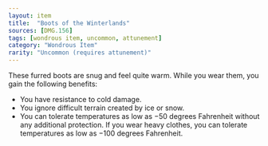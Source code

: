 ```yaml
---
layout: item
title:  "Boots of the Winterlands"
sources: [DMG.156]
tags: [wondrous item, uncommon, attunement]
category: "Wondrous Item"
rarity: "Uncommon (requires attunement)"
---
```


These furred boots are snug and feel quite warm. While you wear them, you gain the following benefits:

- You have resistance to cold damage.
- You ignore difficult terrain created by ice or snow.
- You can tolerate temperatures as low as −50 degrees Fahrenheit without any additional protection. If you wear heavy clothes, you can tolerate temperatures as low as −100 degrees Fahrenheit.